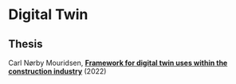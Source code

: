 # Digital Twin


## Thesis
Carl Nørby Mouridsen, [**Framework for digital twin uses within the construction industry**](https://findit.dtu.dk/en/catalog/62cb6a416e9e782617133a60) (2022) 
